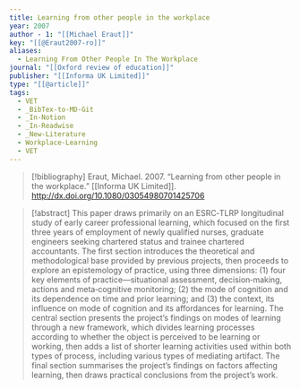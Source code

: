 ```yaml
---
title: Learning from other people in the workplace
year: 2007
author - 1: "[[Michael Eraut]]"
key: "[[@Eraut2007-ro]]"
aliases:
  - Learning From Other People In The Workplace
journal: "[[Oxford review of education]]"
publisher: "[[Informa UK Limited]]"
type: "[[@article]]"
tags:
  - VET
  - _BibTex-to-MD-Git
  - _In-Notion
  - _In-Readwise
  - _New-Literature
  - Workplace-Learning
  - VET
---
```


> [!bibliography]
> Eraut, Michael. 2007. “Learning from other people in the workplace.” [[Informa UK Limited]]. http://dx.doi.org/10.1080/03054980701425706

> [!abstract]
> This paper draws primarily on an ESRC‐TLRP longitudinal study of early career professional learning, which focused on the first three years of employment of newly qualified nurses, graduate engineers seeking chartered status and trainee chartered accountants. The first section introduces the theoretical and methodological base provided by previous projects, then proceeds to explore an epistemology of practice, using three dimensions: (1) four key elements of practice—situational assessment, decision‐making, actions and meta‐cognitive monitoring; (2) the mode of cognition and its dependence on time and prior learning; and (3) the context, its influence on mode of cognition and its affordances for learning. The central section presents the project’s findings on modes of learning through a new framework, which divides learning processes according to whether the object is perceived to be learning or working, then adds a list of shorter learning activities used within both types of process, including various types of mediating artifact. The final section summarises the project’s findings on factors affecting learning, then draws practical conclusions from the project’s work.